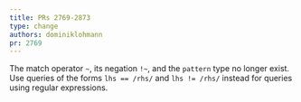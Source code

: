 ```yaml
---
title: PRs 2769-2873
type: change
authors: dominiklohmann
pr: 2769
---
```


The match operator `~`, its negation `!~`, and the `pattern` type no longer
exist. Use queries of the forms `lhs == /rhs/` and `lhs != /rhs/` instead for
queries using regular expressions.
